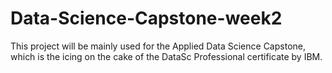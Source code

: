 # Data-Science-Capstone-week2
This project will be mainly used for the Applied Data Science Capstone, which is the icing on the cake of the DataSc Professional certificate by IBM.
